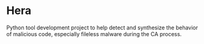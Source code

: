 # Hera
Python tool development project to help detect and synthesize the behavior of malicious code, especially fileless malware during the CA process.
